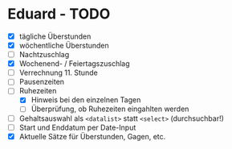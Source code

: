 # Eduard - TODO

- [x] tägliche Überstunden
- [x] wöchentliche Überstunden
- [ ] Nachtzuschlag
- [x] Wochenend- / Feiertagszuschlag
- [ ] Verrechnung 11. Stunde
- [ ] Pausenzeiten
- [ ] Ruhezeiten
  - [x] Hinweis bei den einzelnen Tagen
  - [ ] Überprüfung, ob Ruhezeiten eingahlten werden
- [ ] Gehaltsauswahl als `<datalist>` statt `<select>` (durchsuchbar!)
- [ ] Start und Enddatum per Date-Input
- [x] Aktuelle Sätze für Überstunden, Gagen, etc.
